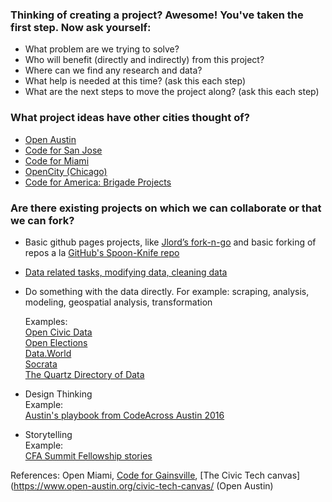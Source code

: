 <!-- //Totally forked this from slack Open Miami and Code for Gainsville's panel on brigades at SRCCON -->

###  Thinking of creating a project? Awesome! You've taken the first step. Now ask yourself:  
+  What problem are we trying to solve?  
+  Who will benefit (directly and indirectly) from this project?  
+  Where can we find any research and data?  
+  What help is needed at this time? (ask this each step)  
+  What are the next steps to move the project along? (ask this each step)  

###  What project ideas have other cities thought of?
+  [Open Austin](https://github.com/open-austin/project-ideas/issues)  
+  [Code for San Jose](https://github.com/codeforsanjose/Project-Ideas/issues)  
+  [Code for Miami](https://github.com/Code-for-Miami/project-ideas/issues)  
+  [OpenCity (Chicago)](http://opencityapps.org/)  
+  [Code for America: Brigade Projects](http://brigade.codeforamerica.org/brigade/projects)  

###  Are there existing projects on which we can collaborate or that we can fork?  
+  Basic github pages projects, like [Jlord’s fork-n-go](http://jlord.us/forkngo/) and basic forking of repos a la [GitHub's Spoon-Knife repo](https://help.github.com/articles/fork-a-repo/)  
+  [Data related tasks, modifying data, cleaning data](http://www.dcode.fr/tools-list#data_processing)  
+  Do something with the data directly. For example: scraping, analysis, modeling, geospatial analysis, transformation  

    Examples:  
    [Open Civic Data](http://docs.opencivicdata.org/en/latest)  
    [Open Elections](http://openelections.net/)  
    [Data.World](https://data.world)    
    [Socrata](https://dev.socrata.com)  
    [The Quartz Directory of Data](http://bit.ly/2uaArV4)  

+  Design Thinking  
    Example:   
    [Austin's playbook from CodeAcross Austin 2016](http://bit.ly/2ffrjaR)  
+  Storytelling   
    Example:  
    [CFA Summit Fellowship stories](https://www.youtube.com/user/CodeforAmerica/videos)

References:
Open Miami, [Code for Gainsville](https://github.com/open-austin/project-ideas), [The Civic Tech canvas](https://www.open-austin.org/civic-tech-canvas/ (Open Austin)
